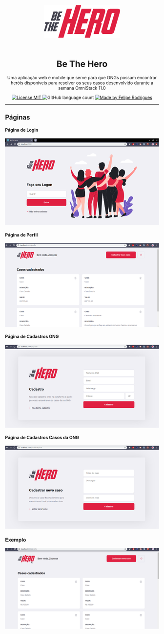 <h1 align="center">

   ![Logo](../.github/Logo.png)

<br>
Be The Hero
</h1>

<p align="center"> Uma aplicação web e mobile que serve para que ONGs possam encontrar heróis disponíveis para resolver os seus casos desenvolvido durante a semana OmniStack 11.0
</p>

<p align="center">
  <a href="https://opensource.org/licenses/MIT">
    <img src="https://img.shields.io/badge/License-MIT-green.svg" alt="License MIT">
  </a>

  <img alt="GitHub language count" src="https://img.shields.io/github/languages/count/felipersdf/bethehero?color=%2304D361">

  <a href="https://github.com/felipersdf">
    <img alt="Made by Felipe Rodrigues" src="https://img.shields.io/badge/made%20by-Felipe Rodrigues-%2304D361">
  </a>
</p>

<hr />

## Páginas

#### Página de Login

![BeTheHero](.github/Logon.png)

#### Página de Perfil

![BeTheHero](.github/Perfil.png)

#### Página de Cadastros ONG 

![BeTheHero](.github/CadastrarONG.png)

#### Página de Cadastros Casos da ONG

![BeTheHero](.github/CadastrarCaso.png)

### Exemplo 

![BeTheHeroExample](.github/PerfilCadastroLogout.gif)




